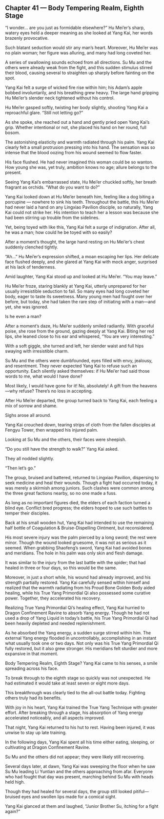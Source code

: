 ## Chapter 41 — Body Tempering Realm, Eighth Stage

“I wonder… are you just as formidable elsewhere?” Hu Mei’er’s sharp, watery eyes held a deeper meaning as she looked at Yang Kai, her words brazenly provocative.

Such blatant seduction would stir any man’s heart. Moreover, Hu Mei’er was no plain woman; her figure was alluring, and many had long coveted her.

A series of swallowing sounds echoed from all directions. Su Mu and the others were already weak from the fight, and this sudden stimulus stirred their blood, causing several to straighten up sharply before fainting on the spot.

Yang Kai felt a surge of wicked fire rise within him; his Adam’s apple bobbed involuntarily, and his breathing grew heavy. The large hand gripping Hu Mei’er’s slender neck tightened without his control.

Hu Mei’er gasped softly, twisting her body slightly, shooting Yang Kai a reproachful glare. “Still not letting go?”

As she spoke, she reached out a hand and gently pried open Yang Kai’s grip. Whether intentional or not, she placed his hand on her round, full bosom.

The astonishing elasticity and warmth radiated through his palm. Yang Kai clearly felt a small protrusion pressing into his hand. The sensation was so intense that the blood oozing from his wound seemed to flow faster.

His face flushed. He had never imagined this woman could be so wanton. How young she was, yet truly, ambition knows no age; allure belongs to the present.

Seeing Yang Kai’s embarrassed state, Hu Mei’er chuckled softly, her breath fragrant as orchids. “What do you want to do?”

Yang Kai looked down at Hu Mei’er beneath him, feeling like a dog biting a porcupine — nowhere to sink his teeth. Throughout the battle, this Hu Mei’er had never laid a hand on any Lingxiao Pavilion disciple, so naturally, Yang Kai could not strike her. His intention to teach her a lesson was because she had been stirring up trouble from the sidelines.

Yet, being toyed with like this, Yang Kai felt a surge of indignation. After all, he was a man; how could he be toyed with so easily?

After a moment’s thought, the large hand resting on Hu Mei’er’s chest suddenly clenched tightly.

“Ah…” Hu Mei’er’s expression shifted, a moan escaping her lips. Her delicate face flushed deeply, and she glared at Yang Kai with mock anger, surprised at his lack of tenderness.

Amid laughter, Yang Kai stood up and looked at Hu Mei’er. “You may leave.”

Hu Mei’er froze, staring blankly at Yang Kai, utterly unprepared for her usually irresistible seduction to fail. So many eyes had long coveted her body, eager to taste its sweetness. Many young men had fought over her before, but today, she had taken the rare step of initiating with a man—and yet, she was ignored.

Is he even a man?

After a moment’s daze, Hu Mei’er suddenly smiled radiantly. With graceful poise, she rose from the ground, gazing deeply at Yang Kai. Biting her red lips, she leaned close to his ear and whispered, “You are very interesting.”

With a soft giggle, she turned and left, her slender waist and full hips swaying with irresistible charm.

Su Mu and the others were dumbfounded, eyes filled with envy, jealousy, and resentment. They never expected Yang Kai to refuse such an opportunity. Each silently asked themselves: if Hu Mei’er had said those words to me, what would I have done?

Most likely, I would have gone for it! No, absolutely! A gift from the heavens—why refuse? There’s no loss in accepting.

After Hu Mei’er departed, the group turned back to Yang Kai, each feeling a mix of sorrow and shame.

Sighs arose all around.

Yang Kai crouched down, tearing strips of cloth from the fallen disciples at Fengyu Tower, then wrapped his injured palm.

Looking at Su Mu and the others, their faces were sheepish.

“Do you still have the strength to walk?” Yang Kai asked.

They all nodded slightly.

“Then let’s go.”

The group, bruised and battered, returned to Lingxiao Pavilion, dispersing to seek medicine and heal their wounds. Though a fight had occurred today, it was merely a skirmish among juniors. Such clashes were common among the three great factions nearby, so no one made a fuss.

As long as no important figures died, the elders of each faction turned a blind eye. Conflict bred progress; the elders hoped to use such battles to temper their disciples.

Back at his small wooden hut, Yang Kai had intended to use the remaining half bottle of Coagulation & Bruise-Dispelling Ointment, but reconsidered.

His most severe injury was the palm pierced by a long sword; the rest were minor. Though the wound looked gruesome, it was not as serious as it seemed. When grabbing Shaofeng’s sword, Yang Kai had avoided bones and meridians. The hole in his palm was only skin and flesh damage.

It was similar to the injury from the last battle with the spider; that had healed in three or four days, so this would be the same.

Moreover, in just a short while, his wound had already improved, and his strength partially restored. Yang Kai carefully sensed within himself and realized that the warmth radiating from his Proud Bone Golden Body aided healing, while his True Yang Primordial Qi also possessed some curative power. Together, they accelerated his recovery.

Realizing True Yang Primordial Qi’s healing effect, Yang Kai hurried to Dragon Confinement Ravine to absorb Yang energy. Though he had not used a drop of Yang Liquid in today’s battle, his True Yang Primordial Qi had been heavily depleted and needed replenishment.

As he absorbed the Yang energy, a sudden surge stirred within him. The external Yang energy flooded in uncontrollably, accomplishing in an instant what usually took one or two days. Not only was his True Yang Primordial Qi fully restored, but it also grew stronger. His meridians felt sturdier and more expansive in that moment.

Body Tempering Realm, Eighth Stage? Yang Kai came to his senses, a smile spreading across his face.

To break through to the eighth stage so quickly was not unexpected. He had estimated it would take at least seven or eight more days.

This breakthrough was clearly tied to the all-out battle today. Fighting others truly had its benefits.

With joy in his heart, Yang Kai trained the True Yang Technique with greater effort. After breaking through a stage, his absorption of Yang energy accelerated noticeably, and all aspects improved.

That night, Yang Kai returned to his hut to rest. Having been injured, it was unwise to stay up late training.

In the following days, Yang Kai spent all his time either eating, sleeping, or cultivating at Dragon Confinement Ravine.

Su Mu and the others did not appear; they were likely still recovering.

Several days later, at dawn, Yang Kai was sweeping the floor when he saw Su Mu leading Li Yuntian and the others approaching from afar. Everyone who had fought that day was present, marching behind Su Mu with heads held high.

Though they had healed for several days, the group still looked pitiful—bruised eyes and swollen lips made for a comical sight.

Yang Kai glanced at them and laughed, “Junior Brother Su, itching for a fight again?”